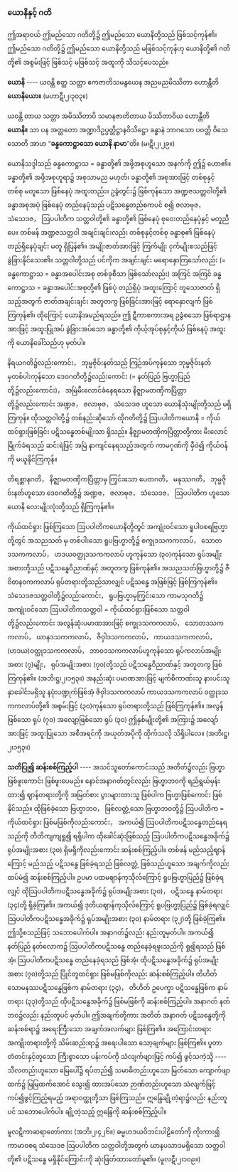 ### ယောနိနှင့် ဂတိ

ဤအရာဝယ် ဤမည်သော ဂတိတို့၌ ဤမည်သော ယောနိတို့သည် ဖြစ်သင့်ကုန်၏၊ ဤမည်သော ဂတိတို့၌ ဤမည်သော ယောနိတို့သည် မဖြစ်သင့်ကုန်ဟု ယောနိတို့၏ ဂတိတို့၏ အစွမ်းဖြင့် ဖြစ်သင့် မဖြစ်သင့် အထူးကို သိသင့်ပေသည်။

**ယောနိ** ---- ယဝန္တိ ဧတ္ထ သတ္တာ ဧကဇာတိသမနွယေန အညမညမိဿိတာ ဟောန္တီတိ **ယောနိယော။** (မဟာဋီ၊၂၊၃၀၃။)

ယဝန္တိ တာယ သတ္တာ အမိဿိတာပိ သမာနဇာတိတာယ မိဿိတာဝိယ ဟောန္တီတိ **ယောနိ။** သာ ပန အတ္ထတော အဏ္ဍာဒိဥပ္ပတ္တိဋ္ဌာနဝိသိဋ္ဌော ခန္ဓာနံ ဘာဂသော ပဝတ္တိ ဝိသေသောတိ အာဟ “**ခန္ဓကောဋ္ဌာသော ယောနိ နာမာ**”တိ။ (မ၊ဋီ၊၂၊၂၉။)

ယောနိသဒ္ဒါသည် ခန္ဓကောဋ္ဌာသ = ခန္ဓာတို့၏ အဖို့အစုဟူသော အနက်ကို ဤ၌ ဟော၏။ 
ခန္ဓာတို့၏ အဖို့အစုဟူရာ၌ အစုသာမည မဟုတ်၊ ခန္ဓာတို့၏ အစုအားဖြင့် တစ်စုနှင့် တစ်စု မတူသော ဖြစ်နေပုံ အထူးတည်း။ 
ဥခွံတွင်း၌ ဖြစ်ကုန်သော အဏ္ဍဇသတ္တဝါတို့၏ ခန္ဓာအစုအပုံ ဖြစ်နေပုံ တည်နေပုံသည် ပဋိသန္ဓေတည်စကပင် စ၍ ဇလာဗုဇ， သံသေဒဇ， ဩပပါတိက သတ္တဝါတို့၏ ခန္ဓာတို့၏ ဖြစ်နေပုံ စုဝေးတည်နေပုံနှင့် မတူညီပေ။ 
တစ်ဖန် အဏ္ဍဇသတ္တဝါ အချင်းချင်းလည်း တစ်စုနှင့်တစ်စု ခန္ဓာစု၏ ဖြစ်နေပုံ တည်ရှိနေပုံချင်း မတူ ရှိပြန်၏။ 
အမျိုးဇာတ်အားဖြင့် ကြက်မျိုး ငှက်မျိုးစသည်ဖြင့် ခွဲခြားနိုင်သေး၏။ 
သတ္တဝါတို့သည် ပင်ကိုက အချင်းချင်း မရောနှောကြသော်လည်း (= ခန္ဓကောဋ္ဌာသ = ခန္ဓာအပေါင်းအစု တစ်ခုစီသာ ဖြစ်သော်လည်း) အကြင် အကြင် ခန္ဓကောဋ္ဌာသ = ခန္ဓာအပေါင်းအစုတို့၏ ဖြစ်ပုံ တည်ရှိပုံ အထူးကြောင့် တူသောဇာတ် ရှိသည့်အတွက် ဇာတ်အချင်းချင်း အတူတကွ ဖြစ်ခြင်းအားဖြင့် ရောနှောလျက် ဖြစ်ကြကုန်၏၊ ထိုကြောင့် ယောနိအမည်ရသည်။ 
ဤ ဋီကာစကားအရ ဥခွံစသော ဖြစ်ရာဌာနအားဖြင့် အထူးပြုအပ် ခွဲခြားအပ်သော ခန္ဓာတို့၏ ကိုယ့်အုပ်စုနှင့်ကိုယ် ဖြစ်နေပုံ အထူးကို ယောနိခေါ်သည်ဟု မှတ်ပါ။

နိရယဂတိ၌လည်းကောင်း， ဘုမ္မဇိုဝ်းနတ်သည် ကြဉ်အပ်ကုန်သော ဘုမ္မဇိုဝ်းနတ်မှတစ်ပါးကုန်သော ဒေဝဂတိတို့၌လည်းကောင်း (= နတ်ပြည် ဗြဟ္မာ့ပြည်တို့၌လည်းကောင်း)， အမြဲမီးလောင်ခံနေရသော နိဇ္ဈာမတဏှိကပြိတ္တာ တို့၌လည်းကောင်း အဏ္ဍဇ， ဇလာဗုဇ， သံသေဒဇ ဟူသော ယောနိသုံးမျိုးတို့သည် မရှိကြကုန်။ 
ထိုသတ္တဝါတို့၌ တစ်နည်းဆိုသော် ထိုဂတိတို့၌ ဩပပါတိကယောနိ = ကိုယ်ထင်ရှားဖြစ်ခြင်း ပဋိသန္ဓေတစ်မျိုးသာ ရှိသည်။ 
နိဇ္ဈာမတဏှိကပြိတ္တာတို့ကား မီးလောင်မြိုက်ခံရသည့် ဆင်းရဲဖြင့် အမြဲ နာကျင်နေရသည့်အတွက် ကာမဂုဏ်ကို မှီဝဲ၍ ကိုယ်ဝန်ကို မယူနိုင်ကြကုန်။

တိရစ္ဆာနဂတိ， နိဇ္ဈာမတဏှိကပြိတ္တာမှ ကြွင်းသော ပေတဂတိ， မနုဿဂတိ， ဘုမ္မဇိုဝ်းနတ်ဟူသော ဒေဝဂတိတို့၌ အဏ္ဍဇ， ဇလာဗုဇ， သံသေဒဇ， ဩပပါတိက ဟူသော ယောနိ လေးမျိုးလုံးတို့သည် ရှိကြကုန်၏။

ကိုယ်ထင်ရှား ဖြစ်ကြသော ဩပပါတိကယောနိတို့တွင် အကျုံးဝင်သော ရူပါဝစရဗြဟ္မာတို့တွင် အသညသတ် မှ တစ်ပါးသော ရူပဗြဟ္မာတို့၌ စက္ခုဒသကကလာပ်， သောတဒသကကလာပ်， ဟဒယဝတ္ထုဒသကကလာပ် ဟူကုန်သော (၃၀)ကုန်သော ရုပ်အမျိုးအစားတို့သည် ပဋိသန္ဓေဝိညာဏ်နှင့် အတူတကွ ဖြစ်ကုန်၏။ 
အသညသတ်ဗြဟ္မာတို့၌ ဇီဝိတနဝကကလာပ် ရုပ်တရားတို့သည်သာလျှင် ပဋိသန္ဓေ အဖြစ်ဖြင့် ဖြစ်ကြကုန်၏။ 
သံသေဒဇသတ္တဝါတို့၌လည်းကောင်း， ရူပဗြဟ္မာမှကြွင်းသော ကာမသုဂတိ၌ အကျုံးဝင်သော ဩပပါတိကသတ္တဝါ = ကိုယ်ထင်ရှားဖြစ်သော သတ္တဝါတို့၌လည်းကောင်း အလွန်ဆုံးပမာဏအားဖြင့် စက္ခုဒသကကလာပ်， သောတဒသကကလာပ်， ဃာနဒသကကလာပ်， ဇိဝှါဒသကကလာပ်， ကာယဒသကကလာပ်，(ဟဒယ)ဝတ္ထုဒသကကလာပ်， ဘာဝဒသကကလာပ်ဟူကုန်သော ရုပ်ကလာပ်အမျိုးအစား (၇)မျိုး， ရုပ်အမျိုးအစား (၇၀)တို့သည် ပဋိသန္ဓေဝိညာဏ်နှင့် အတူတကွ ဖြစ်ကြကုန်၏။ (အဘိ၊ဋ္ဌ၊၂၊၁၅၃။) 
အနည်းဆုံး ပမာဏအားဖြင့် မျက်စိကာဏ်းသူ နားပင်းသူ နှာခေါင်းမရှိသူ နပုံးပဏ္ဍုက်ဖြစ်အံ့ ဇိဝှါဒသကကလာပ် ကာယဒသကကလာပ် ဝတ္ထုဒသကကလာပ်တို့၏ အစွမ်းဖြင့် (၃၀)ကုန်သော ရုပ်တရားတို့သည် ဖြစ်ကြကုန်၏။ 
အလွန်ဖြစ်သော ရုပ် (၇၀) အလျော့ဖြစ်သော ရုပ် (၃၀) ဤနှစ်မျိုးတို့၏ အကြား၌ အလျော်အားဖြင့် အထူးပြုသော အစီအရင်ကို အယုတ်အပိုကို ထိုက်သလို သိရှိပါလေ။ (အဘိ၊ဋ္ဌ၊၂၊၁၅၃။)

**သတိပြု၍ ဆန်းစစ်ကြည့်ပါ** ---- အသင်သူတော်ကောင်းသည် အတိတ်၌လည်း ဗြဟ္မာဖြစ်ဖူးကောင်း ဖြစ်ဖူးပေမည်။ 
နောင်အနာဂတ်တွင်လည်း ဗြဟ္မာဘဝကို ရည်ရွယ်မှန်းထား၍ ဈာန်တရားတို့ကို အမြတ်စား ပွားများထားသူ ဖြစ်ပါက ဗြဟ္မာဖြစ်ကောင်း ဖြစ်နိုင်သည်။ 
ထိုဖြစ်ခဲ့သော ဗြဟ္မာဘဝ， ဖြစ်လတ္တံ့သော ဗြဟ္မာဘဝတို့၌ ဩပပါတိက = ကိုယ်ထင်ရှား ဖြစ်မဖြစ်ကိုလည်းကောင်း， အကယ်၍ ဩပပါတိကပဋိသန္ဓေတည်နေရသည်ကို တိတိကျကျရှု၍ ရရှိပါက ထိုခေါင်ဆုံးဖြစ်သည့် ဩပပါတိကပဋိသန္ဓေအခိုက်၌ ရုပ်အမျိုးအစား (၃၀) ရှိမရှိကိုလည်းကောင်း ဆန်းစစ်ကြည့်ပါ။ 
တစ်ဖန် မည်သည့်ဈာန်ကြောင့် မည်သည့် ပဋိသန္ဓေ ဖြစ်ခဲ့ရသည် ဖြစ်လတ္တံ့ ဖြစ်သည်ဟူသော အချက်ကိုလည်း ထပ်မံ၍ ဆန်းစစ်ကြည့်ပါ။ 
ဥပမာ ပထမဈာန်ကုသိုလ်ကြောင့် ရူပဗြဟ္မာပြည်၌ ဖြစ်ခဲ့ရလျှင် ထိုဩပပါတိကပဋိသန္ဓေအခိုက်၌ ရုပ်အမျိုးအစား (၃၀)， ပဋိသန္ဓေ နာမ်တရား (၃၄)တို့ ရှိခဲ့ကြ၏။ 
အကယ်၍ ဒုတိယဈာန်ကုသိုလ်ကြောင့် ရူပဗြဟ္မာ့ပြည်၌ ဖြစ်ခဲ့ရလျှင် ဩပပါတိကပဋိသန္ဓေအခိုက်၌ ရုပ်အမျိုးအစား (၃၀) နာမ်တရား (၃၂)တို့ ဖြစ်ခဲ့ကြ၏။ 
ဤသို့စသည်ဖြင့် သဘောပေါက်ပါ။ 
အနာဂတ်၌လည်း နည်းတူမှတ်ပါ။ 
အကယ်၍ နတ်ပြည် နတ်လောက၌ ဩပပါတိကပဋိသန္ဓေ တည်နေခဲ့ရဖူးသည်ကို ရှု၍ရသည် ဖြစ်အံ့၊ ဩပပါတိကပဋိသန္ဓေ တည်နေခဲ့ရသည် ဖြစ်အံ့၊ ထိုပဋိသန္ဓေအခိုက်၌ ရုပ်အမျိုးအစား (၇၀)တို့သည် ပြိုင်တူထင်ရှား ဖြစ်မဖြစ်ကိုလည်း ဆန်းစစ်ကြည့်ပါ။ 
တိဟိတ် သောမနဿပဋိသန္ဓေဖြစ်က နာမ်တရား (၃၄)， တိဟိတ် ဥပေက္ခာ ပဋိသန္ဓေဖြစ်က နာမ်တရား (၃၃)တို့သည် ထိုပဋိသန္ဓေအခိုက်၌ ဖြစ်မဖြစ်ကို ဆန်းစစ်ကြည့်ပါ။ 
အနာဂတ် နတ်ဘဝ၌လည်း နည်းတူပင် မှတ်ပါ။ 
ဤအချက်တို့ကား အတိတ် အနာဂတ် ပဋိသန္ဓေတို့ကို ဆန်းစစ်ရာ၌ အရေးကြီးသော အချက်အလက်များ ဖြစ်ကြ၏။ 
အကြောင်းတရား အကျိုးတရားတို့ကို သိမ်းဆည်းရာ၌ အရေးပါသော သော့ချက်များ ဖြစ်ကြ၏။ 
ပူတာတံတင်းနှင့်တူသော ကြီးစွာသော ပန်းကပ်ကို သံလျက်ဖျားဖြင့် ကပ်၍ ဖွင့်သကဲ့သို့ ---- သီလတည်းဟူသော မြေပေါ်၌ ရပ်တည်၍ သမာဓိတည်းဟူသော မြတ်သော ကျောက်ဖျာထက်၌ မြမြထက်အောင် သွေး၍ ထားအပ်သော ဉာဏ်တည်းဟူသော သံလျက်ဖြင့် ကပ်၍ဖွင့်ကြည့်ရမည့် အရာဝတ္ထုတို့သာ ဖြစ်ကြသည်။ 
ဣန္ဒြေချို့တဲ့ရာ၌လည်း နည်းတူပင် သဘောပေါက်ပါ။ 
ချို့တဲ့သည့် ဣန္ဒြေကို ဆန်းစစ်ကြည့်ပါ။

မူလဋီကာဆရာတော်ကား (အဘိ၊၂၊၄၂၆။) ဓမ္မဟဒယဝိဘင်းပါဠိတော်ကို ကိုးကား၍ ကာမာဝစရ သံသေဒဇ ဩပပါတိက သတ္တဝါတို့အတွက် ဃာနပသာဒမရှိသော သတ္တဝါတို့၏ ပဋိသန္ဓေ မရှိနိုင်ကြောင်းကို ဆုံးဖြတ်ထားတော်မူ၏။ (မူလဋီ၊၂၊၁၀၉။)